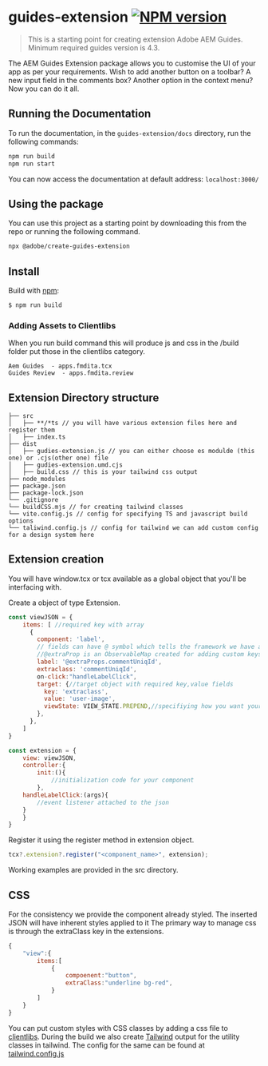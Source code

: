 # guides-extension [![NPM version](https://img.shields.io/npm/v/is-even.svg?style=flat)](https://www.npmjs.com/package/is-even)

> This is a starting point for creating extension Adobe AEM Guides. Minimum required guides version is 4.3.

The AEM Guides Extension package allows you to customise the UI of your app as per your requirements. Wish to add another button on a toolbar? A new input field in the comments box? Another option in the context menu? Now you can do it all.

## Running the Documentation
To run the documentation, in the `guides-extension/docs` directory, run the following commands:
```bash
npm run build
npm run start
```
You can now access the documentation at default address: `localhost:3000/`

## Using the package

You can use this project as a starting point by downloading this from the repo or running the following command.
```bash
npx @adobe/create-guides-extension
```

## Install

Build with [npm](https://www.npmjs.com/):

```sh
$ npm run build
```
### Adding Assets to Clientlibs
When you run build command this will produce js and css in the /build folder put those in the <a name="clientlibs">clientlibs</a> category.

```
Aem Guides  - apps.fmdita.tcx
Guides Review  - apps.fmdita.review
```
## Extension Directory structure
```
├── src
│   ├── **/*ts // you will have various extension files here and register them 
│   ├── index.ts
├── dist
│   ├── gudies-extension.js // you can either choose es modulde (this one) or .cjs(other one) file
│   ├── gudies-extension.umd.cjs
│   ├── build.css // this is your tailwind css output
├── node_modules
├── package.json
├── package-lock.json 
└── .gitignore
└── buildCSS.mjs // for creating tailwind classes
└── vite.config.js // config for specifying TS and javascript build options
└── taliwind.config.js // config for tailwind we can add custom config for a design system here
```
## Extension creation

You will have window.tcx or tcx available as a global object that you'll be interfacing with.

Create a object of type Extension.
```js
const viewJSON = {
    items: [ //required key with array
      {
        component: 'label',
        // fields can have @ symbol which tells the framework we have an observable value.
        //@extraProp is an ObservableMap created for adding custom keys so that they don't conflict with existing keys.
        label: '@extraProps.commentUniqId',
        extraclass: 'commentUniqId',
        on-click:"handleLabelClick",
        target: {//target object with required key,value fields
          key: 'extraclass',
          value: 'user-image',
          viewState: VIEW_STATE.PREPEND,//specifiying how you want your view to be inserted
        },
      },
    ]
}

const extension = {
    view: viewJSON,
    controller:{
        init:(){
            //initialization code for your component
        },
    handleLabelClick:(args){
        //event listener attached to the json
    }
    }
}
```

Register it using the register method in extension object.

```js
tcx?.extension?.register("<component_name>", extension);
```
Working examples are provided in the src directory.

## CSS
For the consistency we provide the component already styled. The inserted JSON will have inherent styles applied to it
The primary way to manage css is through the extraClass key in the extensions. 
```js
{    
    "view":{
        items:[
            {
                compoenent:"button",
                extraClass:"underline bg-red",
            }
        ]
    }
}

```
You can put custom styles with CSS classes by adding a css file to [clientlibs](#clientlibs). During the build we also create [Tailwind](https://tailwindcss.com/docs/utility-first) output for the utility classes in tailwind. The config for the same can be found at [tailwind.config.js](./tailwind.config.js)

